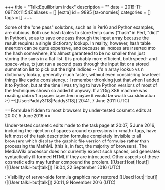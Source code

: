 +++
title = "Talk:Equilibrium index"
description = ""
date = 2016-11-09T20:11:54Z
aliases = []
[extra]
id = 9895
[taxonomies]
categories = []
tags = []
+++

Some of the "one pass" solutions, such as in Perl6 and Python examples, are dubious.  Both use hash tables to store temp sums ("hash" in Perl, "dict" in Python), so as to save one pass through the input array because the result requires a single dictionary lookup.  In reality, however, hash table insertion can be quite expensive, and because all indices are inserted into the hash somewhere, it's almost garanteed to be no smaller than just storing the sums in a flat list.  It is probably more efficient, both speed- and space-wise, to just run a second pass through the input list or a stored summation list to pick out the right indices -- it's n array lookup vs n dictionary lookup, generally much faster, without even considering low level things like cache consistency.
: I remember thionking just that when I added it to Python, but at the time I was trying to have Python versions of most of the techniques shown so added it anyway. If a 2Gig X86 machine was reading data off a paper tape then maybe it would be worth consideration :-) --[[User:Paddy3118|Paddy3118]] 20:41, 7 June 2011 (UTC)


==Formulae hidden to most browsers by under-tested cosmetic edits at 20:07, 5 June 2016 ==

Under-tested cosmetic edits made to the task page at 20:07, 5 June 2016, including the injection of spaces around expressions in &lt;math&gt; tags, have left most of the task description formulae completely invisible to all browsers which display the graphic file version of formulae rather than processing the MathML (this is, in fact, the majority of browsers). The MediaWiki processor does not currently expect such spaces, and generates syntactically ill-formed HTML if they are introduced. Other aspects of these cosmetic edits may further compound the problem. [[User:Hout|Hout]] ([[User talk:Hout|talk]]) 19:04, 22 September 2016 (UTC)

: Visibility of server-side formula graphics now restored [[User:Hout|Hout]] ([[User talk:Hout|talk]]) 20:11, 9 November 2016 (UTC)
